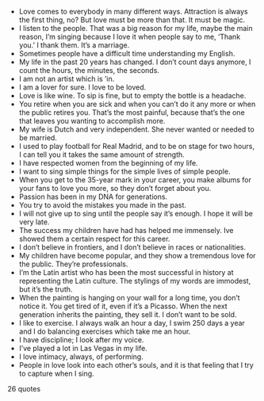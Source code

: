  - Love comes to everybody in many different ways. Attraction is always the first thing, no? But love must be more than that. It must be magic.
 - I listen to the people. That was a big reason for my life, maybe the main reason, I’m singing because I love it when people say to me, ‘Thank you.’ I thank them. It’s a marriage.
 - Sometimes people have a difficult time understanding my English.
 - My life in the past 20 years has changed. I don’t count days anymore, I count the hours, the minutes, the seconds.
 - I am not an artist which is ’in.
 - I am a lover for sure. I love to be loved.
 - Love is like wine. To sip is fine, but to empty the bottle is a headache.
 - You retire when you are sick and when you can’t do it any more or when the public retires you. That’s the most painful, because that’s the one that leaves you wanting to accomplish more.
 - My wife is Dutch and very independent. She never wanted or needed to be married.
 - I used to play football for Real Madrid, and to be on stage for two hours, I can tell you it takes the same amount of strength.
 - I have respected women from the beginning of my life.
 - I want to sing simple things for the simple lives of simple people.
 - When you get to the 35-year mark in your career, you make albums for your fans to love you more, so they don’t forget about you.
 - Passion has been in my DNA for generations.
 - You try to avoid the mistakes you made in the past.
 - I will not give up to sing until the people say it’s enough. I hope it will be very late.
 - The success my children have had has helped me immensely. Ive showed them a certain respect for this career.
 - I don’t believe in frontiers, and I don’t believe in races or nationalities.
 - My children have become popular, and they show a tremendous love for the public. They’re professionals.
 - I’m the Latin artist who has been the most successful in history at representing the Latin culture. The stylings of my words are immodest, but it’s the truth.
 - When the painting is hanging on your wall for a long time, you don’t notice it. You get tired of it, even if it’s a Picasso. When the next generation inherits the painting, they sell it. I don’t want to be sold.
 - I like to exercise. I always walk an hour a day, I swim 250 days a year and I do balancing exercises which take me an hour.
 - I have discipline; I look after my voice.
 - I’ve played a lot in Las Vegas in my life.
 - I love intimacy, always, of performing.
 - People in love look into each other’s souls, and it is that feeling that I try to capture when I sing.

26 quotes